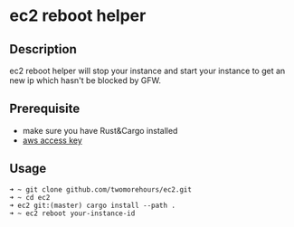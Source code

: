 # ec2 reboot helper

## Description
ec2 reboot helper will stop your instance and start your instance to get an new ip which hasn't be blocked by GFW.

## Prerequisite
- make sure you have Rust&Cargo installed
- [aws access key](https://docs.aws.amazon.com/sdk-for-rust/latest/dg/getting-started.html#getting-started-step2)

## Usage
```shell
➜ ~ git clone github.com/twomorehours/ec2.git
➜ ~ cd ec2
➜ ec2 git:(master) cargo install --path .
➜ ~ ec2 reboot your-instance-id
```
